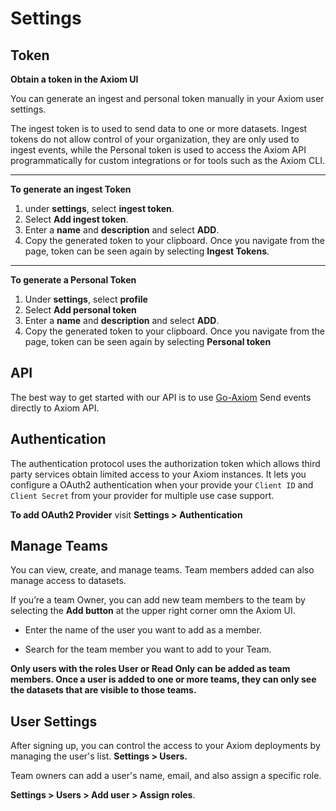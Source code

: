 <div class="axi-header">
  <h1>Settings</h1>
</div>

## Token

**Obtain a token in the Axiom UI**

You can generate an ingest and personal token manually in your Axiom user settings. 

The ingest token is to used to send data to one or more datasets. Ingest tokens do not allow control of your organization, they are only used to ingest events, while the Personal token is used to access the Axiom API programmatically for custom integrations or for tools such as the Axiom CLI.

---

**To generate an ingest Token**

1. under **settings**, select **ingest token**. 
2. Select **Add ingest token**.
3. Enter a **name** and **description** and select **ADD**. 
4. Copy the generated token to your clipboard. Once you navigate from the page, token can be seen again by selecting **Ingest Tokens**. 

---


**To generate a Personal Token**

1. Under **settings**, select **profile**
2. Select **Add personal token**
3. Enter a **name** and **description** and select **ADD**.
4. Copy the generated token to your clipboard. Once you navigate from the page, token can be seen again by selecting **Personal token**

## API

The best way to get started with our API is to use [Go-Axiom](https://github.com/axiomhq/cli)
Send events directly to Axiom API. 
## Authentication

The authentication protocol uses the authorization token which allows third party services obtain limited access to your Axiom instances. It lets you configure a OAuth2 authentication when your provide your `Client ID` and `Client Secret` from your provider for multiple use case support. 

**To add OAuth2 Provider** visit **Settings > Authentication**

## Manage Teams

You can view, create, and manage teams.  Team members added can also manage access to datasets. 

If you’re a team Owner, you can add new team members to the team by selecting the **Add button** at the upper right corner omn the Axiom UI.   

- Enter the name of the user you want to add as a member. 

- Search for the team member you want to add to your Team.


**Only users with the roles User or Read Only can be added as team members. Once a user is added to one or more teams, they can only see the datasets that are visible to those teams.**

## User Settings

After signing up, you can control the access to your Axiom deployments by managing the user's list.  **Settings > Users.** 

Team owners can add a user's name, email, and also assign a specific role. 

**Settings > Users > Add user > Assign roles**. 
